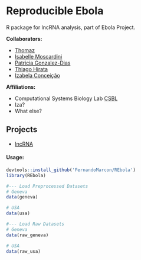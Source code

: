 # Reproducible Ebola
R package for lncRNA analysis, part of Ebola Project.

**Collaborators:**
- [Thomaz](https://github.com/luxeredias)
- [Isabelle Moscardini](https://github.com/IsaMoscardini)
- [Patricia Gonzalez-Dias](https://github.com/gonzalezpc)
- [Thiago Hirata](https://github.com/thiagodch)
- [Izabela Conceição](https://github.com/iza-mcac)

**Affiliations:**
- Computational Systems Biology Lab [CSBL](https://github.com/csbl-usp)
- Iza?
- What else?

## Projects
- [lncRNA](https://github.com/FernandoMarcon/Ebola_lncRNA)

#### Usage:
```R
devtools::install_github('FernandoMarcon/REbola')
library(REbola)

#--- Load Preprocessed Datasets
# Geneva
data(geneva)

# USA
data(usa)

#--- Load Raw Datasets
# Geneva
data(raw_geneva)

# USA
data(raw_usa)

```
